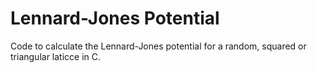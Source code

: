 # Lennard-Jones Potential

Code to calculate the Lennard-Jones potential for a random, squared or triangular laticce in C.
